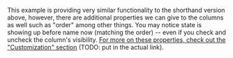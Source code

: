 This example is providing very similar functionality to the shorthand version above, however, there are additional properties we can give to the columns as well such as "order" among
other things. You may notice state is showing up before name now (matching the order) -- even if you check and uncheck the column's visibility. <a href="#">For more on these properties, check out the "Customization" section</a> (TODO: put in the actual link).

